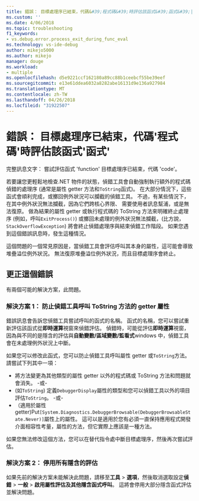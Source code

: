 ```yaml
---
title: 錯誤： 目標處理序已結束，代碼&#39;程式碼&#39;時評估該函式&#39;函式&#39;|Microsoft 文件
ms.custom: ''
ms.date: 4/06/2018
ms.topic: troubleshooting
f1_keywords:
- vs.debug.error.process_exit_during_func_eval
ms.technology: vs-ide-debug
author: mikejo5000
ms.author: mikejo
manager: douge
ms.workload:
- multiple
ms.openlocfilehash: d5e9221ccf162180a89cc88b1ceebcf55be39eef
ms.sourcegitcommit: e13e61ddea6032a8282abe16131d9e136a927984
ms.translationtype: MT
ms.contentlocale: zh-TW
ms.lasthandoff: 04/26/2018
ms.locfileid: "31922507"
---
```

# <a name="error-the-target-process-exited-with-code-39code39-while-evaluating-the-function-39function39"></a>錯誤： 目標處理序已結束，代碼&#39;程式碼&#39;時評估該函式&#39;函式&#39;

完整訊息文字： 嘗試評估函式 'function' 目標處理序已結束，代碼 'code'。

若要讓您更輕鬆地檢查.NET 物件的狀態，偵錯工具會自動強制執行額外的程式碼偵錯的處理序 (通常是屬性 getter 方法和`ToString`函式)。 在大部分情況下，這些函式會順利完成，或擲回例外狀況可以攔截的偵錯工具。 不過，有某些情況下，在其中例外狀況無法攔截，因為它們跨核心界限、 需要使用者訊息幫浦，或是無法復原。 做為結果的屬性 getter 或執行程式碼的 ToString 方法來明確終止處理序 (例如，呼叫`ExitProcess()`) 或擲回未處理的例外狀況無法攔截，(比方說， `StackOverflowException`) 將會終止偵錯處理序與結束偵錯工作階段。 如果您遇到這個錯誤訊息時，發生這種情況。
 
這個問題的一個常見原因是，當偵錯工具會評估呼叫其本身的屬性，這可能會導致堆疊溢位例外狀況。 無法復原堆疊溢位例外狀況，而且目標處理序會終止。
 
## <a name="to-correct-this-error"></a>更正這個錯誤
 
有兩個可能的解決方案，此問題。
 
### <a name="solution-1-prevent-the-debugger-from-calling-the-getter-property-or-tostring-method"></a>解決方案 1： 防止偵錯工具呼叫 ToString 方法的 getter 屬性 

錯誤訊息會告訴您偵錯工具嘗試呼叫的函式的名稱。 函式的名稱，您可以嘗試重新評估該函式從**即時運算**視窗來偵錯評估。 偵錯時，可能從評估**即時運算**視窗，因為與不同的是隱含的評估與**自動變數/區域變數/監看式**windows 中，偵錯工具會在未處理例外狀況上中斷。

如果您可以修改此函式，您可以防止偵錯工具呼叫屬性 getter 或`ToString`方法。 請嘗試下列其中一項：
 
* 將方法變更為其他類型的屬性 getter 以外的程式碼或 ToString 方法和問題就會消失。
    -或-
* (如`ToString`) 定義`DebuggerDisplay`屬性的類型和您可以偵錯工具以外的項目評估`ToString`。
    -或-
* （適用於屬性 getter)Put`[System.Diagnostics.DebuggerBrowsable(DebuggerBrowsableState.Never)]`屬性上的屬性。 這可以是適用於您有必須一直保持應用程式開發介面相容性考量，屬性的方法，但它實際上應該是一種方法。

如果您無法修改這個方法，您可以在替代指令處中斷目標處理序，然後再次嘗試評估。
 
### <a name="solution-2-disable-all-implicit-evaluation"></a>解決方案 2： 停用所有隱含的評估
 
如果先前的解決方案未能解決此問題，請移至**工具** > **選項**，然後取消選取設定**偵錯** >  **一般** > **啟用屬性評估及其他隱含函式呼叫**。 這將會停用大部分隱含函式評估並解決問題。



  
